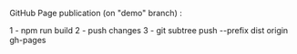 GitHub Page publication (on "demo" branch) :

1 - npm run build
2 - push changes
3 - git subtree push --prefix dist origin gh-pages
